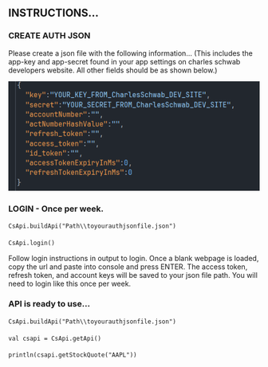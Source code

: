 <h2>INSTRUCTIONS...</h2>

<h3>CREATE AUTH JSON</h3>
Please create a json file with the following information...
(This includes the app-key and app-secret found in your app settings
on charles schwab developers website. All other fields should be as shown below.)


![img_1.png](img_1.png)


<h3>LOGIN - Once per week.</h3>

```dtd
CsApi.buildApi("Path\\toyourauthjsonfile.json")

CsApi.login()
```


Follow login instructions in output to login.
Once a blank webpage is loaded, copy the url and paste into console and press ENTER.
The access token, refresh token, and account keys will be saved to your json file path.
You will need to login like this once per week.


<h3>API is ready to use...</h3>

```dtd
CsApi.buildApi("Path\\toyourauthjsonfile.json")

val csapi = CsApi.getApi()

println(csapi.getStockQuote("AAPL"))
```

